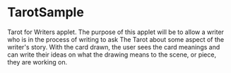 # TarotSample
Tarot for Writers applet.
The purpose of this applet will be to allow a writer who is in the process of writing to ask The Tarot about some aspect of the writer's story. With the card drawn, the user sees the card meanings and can write their ideas on what the drawing means to the scene, or piece, they are working on.

